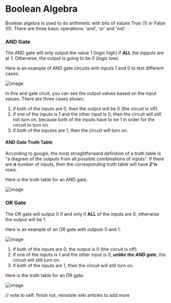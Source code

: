 # Boolean Algebra

Boolean algebra is used to do arithmetic with bits of values True (1) or False (0).
There are three basic operations: 'and', 'or' and 'not'.

### AND Gate
The AND gate will only output the value 1 (logic high) if **ALL** the inpputs are at 1. Otherwise, the output is going to be 0 (logic low).

Here is an example of AND gate circuits with inputs 1 and 0 to test different cases:

![image](https://github.com/user-attachments/assets/51449cfe-5bc0-4a58-bcdc-93c19e55b1a5)

In this and gate ciruit, you can see the output values based on the input values. There are three cases shown:

1. if both of the inputs are 0, then the output will be 0 (the circuit is off).
2. if one of the inputs is 1 and the other input is 0, then the circuit will still not turn on, because both of the inputs have to be 1 in order for the circuit to turn on.
3. if both of the inputes are 1, then the circuit will turn on.

#### AND Gate Truth Table

According to google, the most striaghtforward definition of a truth table is "a diagram of the outputs from all possible combinations of inputs". If there are **_n_** number of inputs, then the corresponding truth table will have **_2^n_** rows.

Here is the truth table for an AND gate.

![image](https://github.com/user-attachments/assets/a29ead3e-79d2-45ed-9648-dea0f938dbf3)

### OR Gate
The OR gate will output 0 if and only if **ALL** of the inputs are 0, otherwise the output will be 1. 

Here is an example of an OR gate with outputs 0 and 1:

![image](https://github.com/user-attachments/assets/19bc51f5-8144-4cb6-81d9-e567b4af2bc3)

1. if both of the inputs are 0, the output is 0 (the circuit is off).
2. if one of the inputs is 1 and the other input is 0, **_unlike the AND gate_**, the circuit will still turn on.
3. if both of the inputs are 1, then the circuit will still turn on.

Here is the truth table for an OR gate:

![image](https://github.com/user-attachments/assets/c586f325-2c2d-4d83-afb1-438f0b144f6a)

// note to self: finish not, reinstate wiki articles to add more
